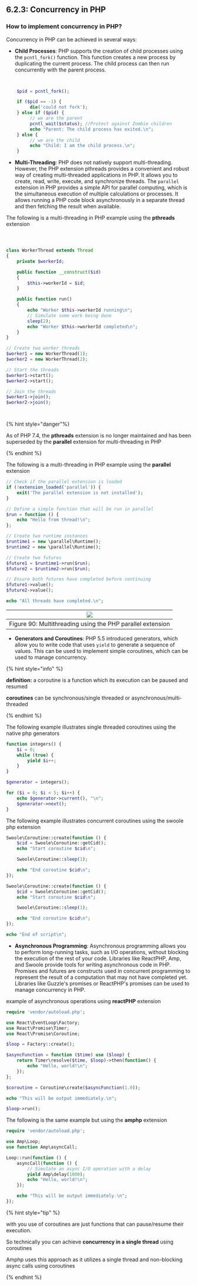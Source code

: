 ## 6.2.3: Concurrency in PHP

### How to implement concurrency in PHP?

Concurrency in PHP can be achieved in several ways:


- **Child Processes**: PHP supports the creation of child processes using the `pcntl_fork()` function. This function creates a new process by duplicating the current process. The child process can then run concurrently with the parent process.

```php
 

    $pid = pcntl_fork();

    if ($pid == -1) {
         die('could not fork');
    } else if ($pid) {
         // we are the parent
         pcntl_wait($status); //Protect against Zombie children
         echo "Parent: The child process has exited.\n";
    } else {
         // we are the child
         echo "Child: I am the child process.\n";
    }


```

- **Multi-Threading**: PHP does not natively support multi-threading. However, the PHP extension pthreads provides a convenient and robust way of creating multi-threaded applications in PHP. It allows you to create, read, write, execute, and synchronize threads. The `parallel` extension in PHP provides a simple API for parallel computing, which is the simultaneous execution of multiple calculations or processes. It allows running a PHP code block asynchronously in a separate thread and then fetching the result when available.

The following is a multi-threading in PHP example using the **pthreads** extension

```php



class WorkerThread extends Thread
{
    private $workerId;

    public function __construct($id)
    {
        $this->workerId = $id;
    }

    public function run()
    {
        echo "Worker $this->workerId running\n";
        // Simulate some work being done
        sleep(2);
        echo "Worker $this->workerId completed\n";
    }
}

// Create two worker threads
$worker1 = new WorkerThread(1);
$worker2 = new WorkerThread(2);

// Start the threads
$worker1->start();
$worker2->start();

// Join the threads
$worker1->join();
$worker2->join();




```

{% hint style="danger"%}

As of PHP 7.4, the **pthreads** extension is no longer maintained and has been superseded by the **parallel** extension for multi-threading in PHP

{% endhint %}

The following is a multi-threading in PHP example using the **parallel** extension

```PHP
// Check if the parallel extension is loaded
if (!extension_loaded('parallel')) {
    exit('The parallel extension is not installed');
}

// Define a simple function that will be run in parallel
$run = function () {
    echo "Hello from thread!\n";
};

// Create two runtime instances
$runtime1 = new \parallel\Runtime();
$runtime2 = new \parallel\Runtime();

// Create two futures
$future1 = $runtime1->run($run);
$future2 = $runtime2->run($run);

// Ensure both futures have completed before continuing
$future1->value();
$future2->value();

echo "All threads have completed.\n";
```

| [![](https://mermaid.ink/img/pako:eNptkUFrwzAMhf-K8Dk9JEcfetl2LIy1MBi-CFtZzGI5c2TGKP3vc9omLFtOlp-_Jxm9s7LRkdJqpM9MbOnR43vCYPgZk3jrB2SBA3oGHG_nqUuEbg28ZBYfqJ6g15g-KN0xqDfB5j_YGJ7a7_b7uZmGoxTrX71Z9BlceUoFbWYrPvKCNCv7JlLvCjNN0vAQw9CT0C_7xtv9V7NcQM4EX146SDQKxBZGm_wgqlKBUkDvyp7PhgGMko4CGaVL6ajF3ItRhi8FxSzx-M1WaUmZKpUHhzLHonSL_bioT85LTItI1-vhFug110qVrb_FOBsvP2cGr9g?type=png)](https://mermaid.live/edit#pako:eNptkUFrwzAMhf-K8Dk9JEcfetl2LIy1MBi-CFtZzGI5c2TGKP3vc9omLFtOlp-_Jxm9s7LRkdJqpM9MbOnR43vCYPgZk3jrB2SBA3oGHG_nqUuEbg28ZBYfqJ6g15g-KN0xqDfB5j_YGJ7a7_b7uZmGoxTrX71Z9BlceUoFbWYrPvKCNCv7JlLvCjNN0vAQw9CT0C_7xtv9V7NcQM4EX146SDQKxBZGm_wgqlKBUkDvyp7PhgGMko4CGaVL6ajF3ItRhi8FxSzx-M1WaUmZKpUHhzLHonSL_bioT85LTItI1-vhFug110qVrb_FOBsvP2cGr9g) |
|--------------------------------------------------------------------------------------------------------------------------------------------------------------------------------------------------------------------------------------------------------------------------------------------------------------------------------------------------------------------------------------------------------------------------------------------------------------------------------------------------------------------------------------------------------------------------------------------------------------------------------------------------------------------------------------------------------------------------------------------------------------|
| Figure 90: Multithreading using the PHP parallel extension                                                                                                                                                                                                                                                                                                                                                                                                                                                                                                                                                                                                                                                                                                   |

- **Generators and Coroutines**: PHP 5.5 introduced generators, which allow you to write code that uses `yield` to generate a sequence of values. This can be used to implement simple coroutines, which can be used to manage concurrency.

{% hint style="info" %}

**definition:** a coroutine is a function which its execution can be paused and resumed

**coroutines** can be synchronous/single threaded or asynchronous/multi-threaded

{% endhint %}

The following example illustrates single threaded coroutines using the native php generators


```PHP
function integers() {
    $i = 0;
    while (true) {
        yield $i++;
    }
}

$generator = integers();

for ($i = 0; $i < 5; $i++) {
    echo $generator->current(), "\n";
    $generator->next();
}
```

The following example illustrates concurrent coroutines using the swoole php extension

```PHP
Swoole\Coroutine::create(function () {
    $cid = Swoole\Coroutine::getCid();
    echo "Start coroutine $cid\n";

    Swoole\Coroutine::sleep(1);

    echo "End coroutine $cid\n";
});

Swoole\Coroutine::create(function () {
    $cid = Swoole\Coroutine::getCid();
    echo "Start coroutine $cid\n";

    Swoole\Coroutine::sleep(1);

    echo "End coroutine $cid\n";
});

echo "End of script\n";
```

- **Asynchronous Programming**: Asynchronous programming allows you to perform long-running tasks, such as I/O operations, without blocking the execution of the rest of your code. Libraries like ReactPHP, Amp, and Swoole provide tools for writing asynchronous code in PHP. Promises and futures are constructs used in concurrent programming to represent the result of a computation that may not have completed yet. Libraries like Guzzle's promises or ReactPHP's promises can be used to manage concurrency in PHP.

example of asynchronous operations using **reactPHP** extension

```PHP
require 'vendor/autoload.php';

use React\EventLoop\Factory;
use React\Promise\Timer;
use React\Promise\Coroutine;

$loop = Factory::create();

$asyncFunction = function ($time) use ($loop) {
    return Timer\resolve($time, $loop)->then(function() {
        echo "Hello, world!\n";
    });
};

$coroutine = Coroutine\create($asyncFunction(1.0));

echo "This will be output immediately.\n";

$loop->run();
```

The following is the same example but using the **amphp** extension

```PHP
require 'vendor/autoload.php';

use Amp\Loop;
use function Amp\asyncCall;

Loop::run(function () {
    asyncCall(function () {
        // Simulate an async I/O operation with a delay
        yield Amp\delay(1000);
        echo "Hello, world!\n";
    });

    echo "This will be output immediately.\n";
});
```

{% hint style="tip" %}

with you use of coroutines are just functions that can pause/resume their execution.

So technically you can achieve **concurrency in a single thread** using coroutines

Amphp uses this approach as it utilizes a single thread and non-blocking async calls using coroutines

{% endhint %}

